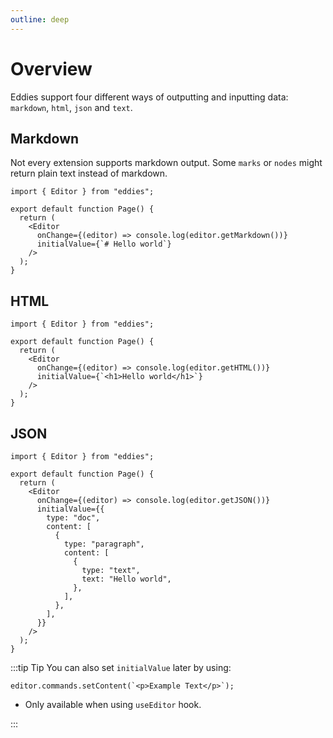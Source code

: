 ```yaml
---
outline: deep
---
```


# Overview

Eddies support four different ways of outputting and inputting data: `markdown`, `html`, `json` and `text`.

## Markdown

Not every extension supports markdown output. Some `marks` or `nodes` might return plain text instead of markdown.

```tsx
import { Editor } from "eddies";

export default function Page() {
  return (
    <Editor
      onChange={(editor) => console.log(editor.getMarkdown())}
      initialValue={`# Hello world`}
    />
  );
}
```

## HTML

```tsx
import { Editor } from "eddies";

export default function Page() {
  return (
    <Editor
      onChange={(editor) => console.log(editor.getHTML())}
      initialValue={`<h1>Hello world</h1>`}
    />
  );
}
```

## JSON

```tsx
import { Editor } from "eddies";

export default function Page() {
  return (
    <Editor
      onChange={(editor) => console.log(editor.getJSON())}
      initialValue={{
        type: "doc",
        content: [
          {
            type: "paragraph",
            content: [
              {
                type: "text",
                text: "Hello world",
              },
            ],
          },
        ],
      }}
    />
  );
}
```

:::tip Tip
You can also set `initialValue` later by using:

```tsx
editor.commands.setContent(`<p>Example Text</p>`);
```

- Only available when using `useEditor` hook.

:::
